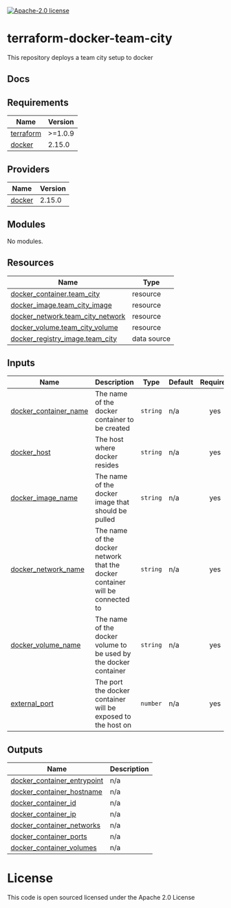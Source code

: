 [![Apache-2.0 license](http://img.shields.io/badge/license-Apache-brightgreen.svg)](http://www.apache.org/licenses/LICENSE-2.0.html)

terraform-docker-team-city
==========================

This repository deploys a team city setup to docker

## Docs
<!-- BEGINNING OF PRE-COMMIT-TERRAFORM DOCS HOOK -->
## Requirements

| Name | Version |
|------|---------|
| <a name="requirement_terraform"></a> [terraform](#requirement\_terraform) | >=1.0.9 |
| <a name="requirement_docker"></a> [docker](#requirement\_docker) | 2.15.0 |

## Providers

| Name | Version |
|------|---------|
| <a name="provider_docker"></a> [docker](#provider\_docker) | 2.15.0 |

## Modules

No modules.

## Resources

| Name | Type |
|------|------|
| [docker_container.team_city](https://registry.terraform.io/providers/kreuzwerker/docker/2.15.0/docs/resources/container) | resource |
| [docker_image.team_city_image](https://registry.terraform.io/providers/kreuzwerker/docker/2.15.0/docs/resources/image) | resource |
| [docker_network.team_city_network](https://registry.terraform.io/providers/kreuzwerker/docker/2.15.0/docs/resources/network) | resource |
| [docker_volume.team_city_volume](https://registry.terraform.io/providers/kreuzwerker/docker/2.15.0/docs/resources/volume) | resource |
| [docker_registry_image.team_city](https://registry.terraform.io/providers/kreuzwerker/docker/2.15.0/docs/data-sources/registry_image) | data source |

## Inputs

| Name | Description | Type | Default | Required |
|------|-------------|------|---------|:--------:|
| <a name="input_docker_container_name"></a> [docker\_container\_name](#input\_docker\_container\_name) | The name of the docker container to be created | `string` | n/a | yes |
| <a name="input_docker_host"></a> [docker\_host](#input\_docker\_host) | The host where docker resides | `string` | n/a | yes |
| <a name="input_docker_image_name"></a> [docker\_image\_name](#input\_docker\_image\_name) | The name of the docker image that should be pulled | `string` | n/a | yes |
| <a name="input_docker_network_name"></a> [docker\_network\_name](#input\_docker\_network\_name) | The name of the docker network that the docker container will be connected to | `string` | n/a | yes |
| <a name="input_docker_volume_name"></a> [docker\_volume\_name](#input\_docker\_volume\_name) | The name of the docker volume to be used by the docker container | `string` | n/a | yes |
| <a name="input_external_port"></a> [external\_port](#input\_external\_port) | The port the docker container will be exposed to the host on | `number` | n/a | yes |

## Outputs

| Name | Description |
|------|-------------|
| <a name="output_docker_container_entrypoint"></a> [docker\_container\_entrypoint](#output\_docker\_container\_entrypoint) | n/a |
| <a name="output_docker_container_hostname"></a> [docker\_container\_hostname](#output\_docker\_container\_hostname) | n/a |
| <a name="output_docker_container_id"></a> [docker\_container\_id](#output\_docker\_container\_id) | n/a |
| <a name="output_docker_container_ip"></a> [docker\_container\_ip](#output\_docker\_container\_ip) | n/a |
| <a name="output_docker_container_networks"></a> [docker\_container\_networks](#output\_docker\_container\_networks) | n/a |
| <a name="output_docker_container_ports"></a> [docker\_container\_ports](#output\_docker\_container\_ports) | n/a |
| <a name="output_docker_container_volumes"></a> [docker\_container\_volumes](#output\_docker\_container\_volumes) | n/a |
<!-- END OF PRE-COMMIT-TERRAFORM DOCS HOOK -->

License
=======
This code is open sourced licensed under the Apache 2.0 License
